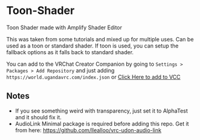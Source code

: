# Toon-Shader
Toon Shader made with Amplify Shader Editor

This was taken from some tutorials and mixed up for multiple uses. Can be used as a toon or standard shader. If toon is used, you can setup the fallback options as it falls back to standard shader.

You can add to the VRChat Creator Companion by going to ``Settings > Packages > Add Repository`` and just adding ``https://world.ugandavrc.com/index.json``
or
[Click Here to add to VCC](https://world.ugandavrc.com/VRChatCreatorCompanion/index.html)

## Notes
* If you see something weird with transparency, just set it to AlphaTest and it should fix it.
* AudioLink Minimal package is required before adding this repo. Get it from here: https://github.com/llealloo/vrc-udon-audio-link
